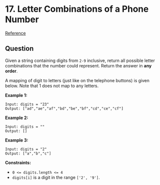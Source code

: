 # 17. Letter Combinations of a Phone Number
[Reference](https://leetcode.com/problems/letter-combinations-of-a-phone-number/)

## Question
Given a string containing digits from `2-9` inclusive, return all possible letter combinations that the number could represent. Return the answer in **any order**.

A mapping of digit to letters (just like on the telephone buttons) is given below. Note that 1 does not map to any letters.

**Example 1:**
```
Input: digits = "23"
Output: ["ad","ae","af","bd","be","bf","cd","ce","cf"]
```

**Example 2:**
```
Input: digits = ""
Output: []
```

**Example 3:**
```
Input: digits = "2"
Output: ["a","b","c"]
``` 

**Constraints:**
* `0 <= digits.length <= 4`
* `digits[i]` is a digit in the range `['2', '9']`.